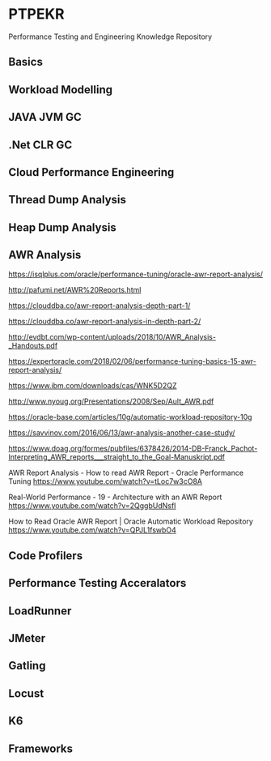 # PTPEKR
Performance Testing and Engineering Knowledge Repository

Basics
--------


Workload Modelling
---------------------------




JAVA JVM GC
------------



.Net CLR GC
------------



Cloud Performance Engineering
-------------------------------



Thread Dump Analysis
--------------------



Heap Dump Analysis
------------------




AWR Analysis
---------------

https://isqlplus.com/oracle/performance-tuning/oracle-awr-report-analysis/

http://pafumi.net/AWR%20Reports.html

https://clouddba.co/awr-report-analysis-depth-part-1/

https://clouddba.co/awr-report-analysis-in-depth-part-2/

http://evdbt.com/wp-content/uploads/2018/10/AWR_Analysis-_Handouts.pdf

https://expertoracle.com/2018/02/06/performance-tuning-basics-15-awr-report-analysis/

https://www.ibm.com/downloads/cas/WNK5D2QZ

http://www.nyoug.org/Presentations/2008/Sep/Ault_AWR.pdf

https://oracle-base.com/articles/10g/automatic-workload-repository-10g

https://savvinov.com/2016/06/13/awr-analysis-another-case-study/

https://www.doag.org/formes/pubfiles/6378426/2014-DB-Franck_Pachot-Interpreting_AWR_reports___straight_to_the_Goal-Manuskript.pdf

AWR Report Analysis - How to read AWR Report - Oracle Performance Tuning
https://www.youtube.com/watch?v=tLoc7w3cO8A


Real-World Performance - 19 - Architecture with an AWR Report
https://www.youtube.com/watch?v=2QggbUdNsfI


How to Read Oracle AWR Report | Oracle Automatic Workload Repository
https://www.youtube.com/watch?v=QPJL1fswbO4



Code Profilers
-----------------




Performance Testing Acceralators
---------------------------------



LoadRunner
-----------




JMeter
---------





Gatling
--------




Locust
--------




K6
----



Frameworks
-----------




